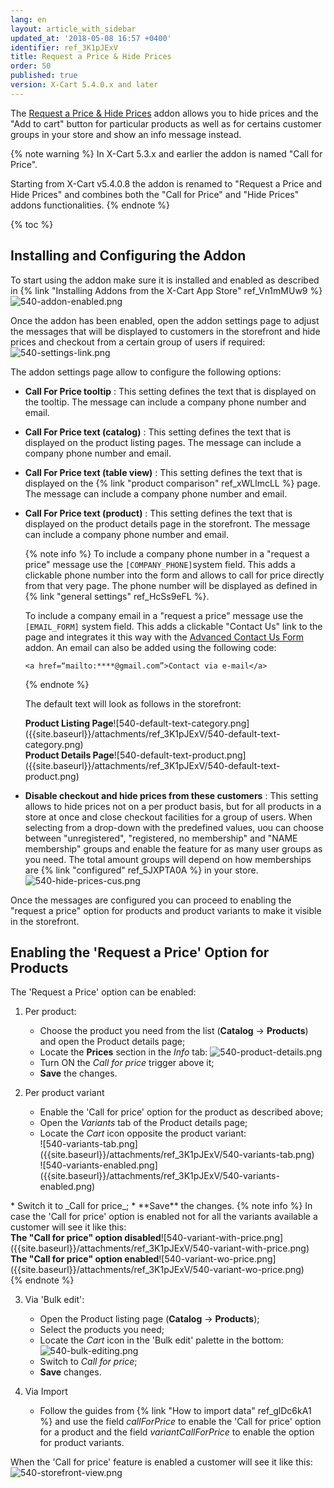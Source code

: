 ```yaml
---
lang: en
layout: article_with_sidebar
updated_at: '2018-05-08 16:57 +0400'
identifier: ref_3K1pJExV
title: Request a Price & Hide Prices
order: 50
published: true
version: X-Cart 5.4.0.x and later
---
```

The [Request a Price & Hide Prices](https://market.x-cart.com/addons/request-a-price.html) addon allows you to hide prices and the "Add to cart" button for particular products as well as for certains customer groups in your store and show an info message instead. 

{% note warning %}
In X-Cart 5.3.x and earlier the addon is named "Call for Price". 

Starting from X-Cart v5.4.0.8 the addon is renamed to "Request a Price and Hide Prices" and combines both the "Call for Price" and "Hide Prices" addons functionalities.
{% endnote %}

{% toc %}

## Installing and Configuring the Addon

To start using the addon make sure it is installed and enabled as described in {% link "Installing Addons from the X-Cart App Store" ref_Vn1mMUw9 %}
![540-addon-enabled.png]({{site.baseurl}}/attachments/ref_3K1pJExV/540-addon-enabled.png)

Once the addon has been enabled, open the addon settings page to adjust the messages that will be displayed to customers in the storefront and hide prices and checkout from a certain group of users if required:
![540-settings-link.png]({{site.baseurl}}/attachments/ref_3K1pJExV/540-settings-link.png)

The addon settings page allow to configure the following options:
* **Call For Price tooltip** : This setting defines the text that is displayed on the tooltip. The message can include a company phone number and email.
* **Call For Price text (catalog)** : This setting defines the text that is displayed on the product listing pages. The message can include a company phone number and email.
* **Call For Price text (table view)** : This setting defines the text that is displayed on the {% link "product comparison" ref_xWLlmcLL %} page. The message can include a company phone number and email.
* **Call For Price text (product)** : This setting defines the text that is displayed on the product details page in the storefront. The message can include a company phone number and email.
  
  {% note info %}
  To include a company phone number in a "request a price" message use the `[COMPANY_PHONE]`system field. This adds a clickable phone number into the form and allows to call for price directly from that very page. The phone number will be displayed as defined in {% link "general settings" ref_HcSs9eFL %}.
  
  To include a company email in a "request a price" message use the `[EMAIL_FORM]` system field. This adds a clickable "Contact Us" link to the page and integrates it this way with the [Advanced Contact Us Form](https://market.x-cart.com/addons/advanced-contact-us-form.html "Request a Price & Hide Prices") addon. An email can also be added using the following code:
  
   ```
   <a href=“mailto:****@gmail.com”>Contact via e-mail</a>
   ```
   {% endnote %}
   
   The default text will look as follows in the storefront:

   <div class="ui stackable two column grid">
     <div class="column" markdown="span"><b>Product Listing Page</b>![540-default-text-category.png]({{site.baseurl}}/attachments/ref_3K1pJExV/540-default-text-category.png)</div>
     <div class="column" markdown="span"><b>Product Details Page</b>![540-default-text-product.png]({{site.baseurl}}/attachments/ref_3K1pJExV/540-default-text-product.png)</div>
   </div>

* **Disable checkout and hide prices from these customers** : This setting allows to hide prices not on a per product basis, but for all products in a store at once and close checkout facilities for a group of users. When selecting from a drop-down with the predefined values, uou can choose between "unregistered", "registered, no membership" and "NAME membership" groups and enable the feature for as many user groups as you need. The total amount groups will depend on how memberships are {% link "configured" ref_5JXPTA0A %} in your store.
   ![540-hide-prices-cus.png]({{site.baseurl}}/attachments/ref_3K1pJExV/540-hide-prices-cus.png)

Once the messages are configured you can proceed to enabling the "request a price" option for products and product variants to make it visible in the storefront. 

## Enabling the 'Request a Price' Option for Products

The 'Request a Price' option can be enabled:

1. Per product:
   * Choose the product you need from the list (**Catalog** -> **Products**) and open the Product details page;
   * Locate the **Prices** section in the _Info_ tab:
     ![540-product-details.png]({{site.baseurl}}/attachments/ref_3K1pJExV/540-product-details.png)
   * Turn ON the _Call for price_ trigger above it;
   * **Save** the changes.
   
2. Per product variant
   * Enable the 'Call for price' option for the product as described above;
   * Open the _Variants_ tab of the Product details page;
   * Locate the _Cart_ icon opposite the product variant:
     <div class="ui stackable two column grid">
       <div class="column" markdown="span">![540-variants-tab.png]({{site.baseurl}}/attachments/ref_3K1pJExV/540-variants-tab.png)</div>
       <div class="column" markdown="span">![540-variants-enabled.png]({{site.baseurl}}/attachments/ref_3K1pJExV/540-variants-enabled.png)
</div>
     </div>
   * Switch it to _Call for price_;
   * **Save** the changes.
   {% note info %}
   In case the 'Call for price' option is enabled not for all the variants available a customer will see it like this:
   <div class="ui stackable two column grid">
    <div class="column" markdown="span"><b>The "Call for price" option disabled</b>![540-variant-with-price.png]({{site.baseurl}}/attachments/ref_3K1pJExV/540-variant-with-price.png)</div>
    <div class="column" markdown="span"><b>The "Call for price" option enabled</b>![540-variant-wo-price.png]({{site.baseurl}}/attachments/ref_3K1pJExV/540-variant-wo-price.png)</div>
   </div>
   {% endnote %}
   
3. Via 'Bulk edit':
   * Open the Product listing page (**Catalog** -> **Products**);
   * Select the products you need;
   * Locate the _Cart_ icon in the 'Bulk edit' palette in the bottom:
     ![540-bulk-editing.png]({{site.baseurl}}/attachments/ref_3K1pJExV/540-bulk-editing.png)
   * Switch to _Call for price_;
   * **Save** changes.

4. Via Import
   * Follow the guides from {% link "How to import data" ref_glDc6kA1 %} and use the field _callForPrice_ to enable the 'Call for price' option for a product and the field _variantCallForPrice_ to enable the option for product variants.
   
   
When the 'Call for price' feature is enabled a customer will see it like this:
![540-storefront-view.png]({{site.baseurl}}/attachments/ref_3K1pJExV/540-storefront-view.png)
